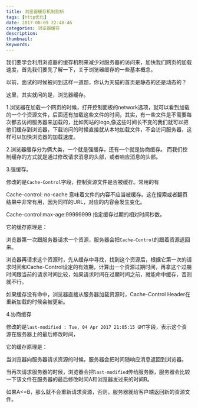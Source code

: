 ```yaml
---
title: 浏览器缓存机制剖析
tags: [http优化]
date: 2017-08-09 22:48:46
categories: 浏览器缓存
description:
thumbnail:
keywords:
---
```

我们要学会利用浏览器的缓存机制来减少对服务器的访问来，加快我们网页的加载速度，首先我们要先了解一下，关于浏览器缓存的一些基本概念。

以前，面试的时候被问到这样一道题，你认为天猫的首页是静态的还是动态的？

这里，其实就问的是，浏览器缓存。

1.浏览器在加载一个网页的时候，打开控制面板的network选项，就可以看到加载的一个个资源文件，后面还有加载这些文件的时间，其实，有一些文件是不需要每次都去访问服务器来加载的，比如网站的logo,像这些时间长不变的我们就可以把他们缓存到浏览器，下载访问的时候直接就从本地加载文件，不会访问服务器，这样可以加快浏览器的加载速度。

2.浏览器缓存分为俩大类，一个就是强缓存，还有一个就是协商缓存。
而我们控制缓存的方式就是通过修改请求消息的头部，或者响应消息的头部。

3.强缓存。

修改的是`Cache-Control`字段，控制资源文件是否被缓存。常用的有

Cache-control: no-cache 意味着文件的内容不应当被缓存。这在搜索或者翻页结果中非常有用，因为同样的URL，对应的内容会发生变化。

Cache-control:max-age:99999999 指定缓存过期的相对时间秒数。

它的缓存原理是：

浏览器第一次跟服务器请求一个资源，服务器会把`Cache-Control`的跟着资源返回来。

浏览器再请求这个资源时，先从缓存中寻找，找到这个资源后，根据它第一次的请求时间和Cache-Control设定的有效期，计算出一个资源过期时间，再拿这个过期时间跟当前的请求时间比较，如果请求时间在过期时间之前，就能命中缓存，否则就不行。

如果缓存没有命中，浏览器直接从服务器加载资源时，Cache-Control Header在重新加载的时候会被更新。

4.协商缓存

修改的是`last-modified : Tue, 04 Apr 2017 21:05:15 GMT`字段，表示这个资源在服务器上的最后修改时间，

它的缓存原理是：

当浏览器向服务器请求资源的时候，服务器会把时间随响应消息返回到浏览器。

当再次请求服务器的时候，浏览器会把`last-modified`传给服务器，服务器会比较一下该文件在服务器的最后修改时间A和浏览器发过来的时间B。

如果A<=B，那么就不会重新请求资源，否则，服务器就给客户端返回新的资源文件。